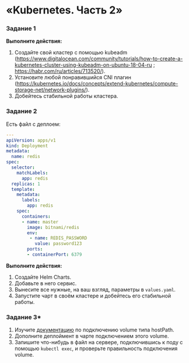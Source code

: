 # «Kubernetes. Часть 2»

### Задание 1

**Выполните действия:**

1. Создайте свой кластер с помощью kubeadm (https://www.digitalocean.com/community/tutorials/how-to-create-a-kubernetes-cluster-using-kubeadm-on-ubuntu-18-04-ru ; https://habr.com/ru/articles/713520/).
2. Установите любой понравившийся CNI плагин (https://kubernetes.io/docs/concepts/extend-kubernetes/compute-storage-net/network-plugins/).
3. Добейтесь стабильной работы кластера.


### Задание 2

Есть файл с деплоем:

```yaml
---
apiVersion: apps/v1
kind: Deployment
metadata:
  name: redis
spec:
  selector:
    matchLabels:
      app: redis
  replicas: 1
  template:
    metadata:
      labels:
        app: redis
    spec:
      containers:
      - name: master
        image: bitnami/redis
        env:
         - name: REDIS_PASSWORD
           value: password123
        ports:
        - containerPort: 6379
```
**Выполните действия:**

1. Создайте Helm Charts.
1. Добавьте в него сервис.
1. Вынесите все нужные, на ваш взгляд, параметры в `values.yaml`.
1. Запустите чарт в своём кластере и добейтесь его стабильной работы.


### Задание 3*

1. Изучите [документацию](https://kubernetes.io/docs/concepts/storage/volumes/#hostpath) по подключению volume типа hostPath.
2. Дополните деплоймент в чарте подключением этого volume.
3. Запишите что-нибудь в файл на сервере, подключившись к поду с помощью `kubectl exec`, и проверьте правильность подключения volume.


